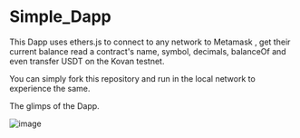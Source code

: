 # Simple_Dapp

This Dapp uses ethers.js to connect to any network to Metamask , get their current balance read a contract's name, symbol, decimals, balanceOf and even transfer USDT on the 
Kovan testnet.

You can simply fork this repository and run in the local network to experience the same.

The glimps of the Dapp.

![image](https://user-images.githubusercontent.com/102062194/177010553-172a2c86-2e16-47a8-803d-032c8f3081df.png)


